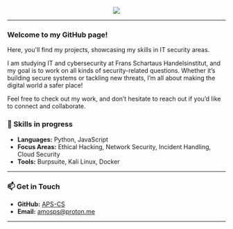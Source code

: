 <p align="center">
    <img src="https://readme-typing-svg.herokuapp.com/?lines=Welcome+to+my+GitHub!;Explore+my+projects.;Let's+secure+the+digital+world!&font=Fira%20Code&color=%2300C09A&center=true&width=440&height=45">
</p>

---

###  Welcome to my GitHub page!
Here, you'll find my projects, showcasing my skills in IT security areas.

I am studying IT and cybersecurity at Frans Schartaus Handelsinstitut, and my goal is to work on all kinds of security-related questions. Whether it’s building secure systems or tackling new threats, I’m all about making the digital world a safer place!

Feel free to check out my work, and don’t hesitate to reach out if you’d like to connect and collaborate.

### 🔧 Skills in progress
- **Languages:** Python, JavaScript
- **Focus Areas:** Ethical Hacking, Network Security, Incident Handling, Cloud Security
- **Tools:** Burpsuite, Kali Linux, Docker

---

### 📫 Get in Touch
- **GitHub:** [APS-CS](https://github.com/APS-CS)
- **Email:** [amosps@proton.me](mailto:amosps@proton.me)

---
